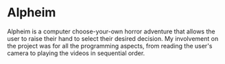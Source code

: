 # Alpheim
Alpheim is a computer choose-your-own horror adventure that allows the user to raise their hand to select their desired decision.  My involvement on the project was for all the programming aspects, from reading the user's camera to playing the videos in sequential order.
